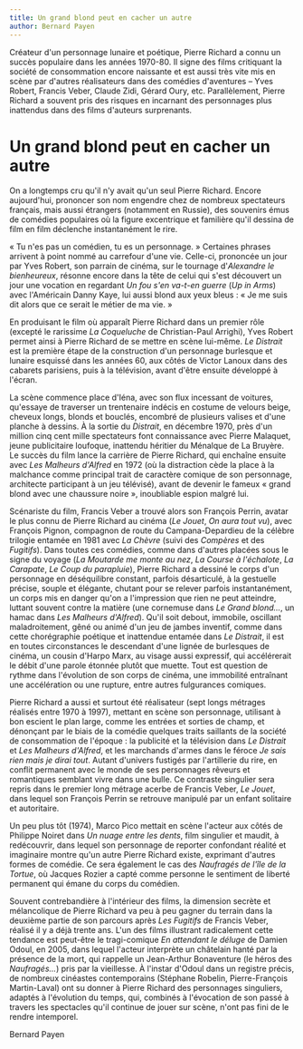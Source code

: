 ```yaml
---
title: Un grand blond peut en cacher un autre
author: Bernard Payen
---
```


Créateur d'un personnage lunaire et poétique, Pierre Richard a connu un succès populaire dans les années 1970-80. Il signe des films critiquant la société de consommation encore naissante et est aussi très vite mis en scène par d'autres réalisateurs dans des comédies d'aventures – Yves Robert, Francis Veber, Claude Zidi, Gérard Oury, etc. Parallèlement, Pierre Richard a souvent pris des risques en incarnant des personnages plus inattendus dans des films d'auteurs surprenants.

# Un grand blond peut en cacher un autre

On a longtemps cru qu'il n'y avait qu'un seul Pierre Richard. Encore aujourd'hui, prononcer son nom engendre chez de nombreux spectateurs français, mais aussi étrangers (notamment en Russie), des souvenirs émus de comédies populaires où la figure excentrique et familière qu'il dessina de film en film déclenche instantanément le rire.

« Tu n'es pas un comédien, tu es un personnage. » Certaines phrases arrivent à point nommé au carrefour d'une vie. Celle-ci, prononcée un jour par Yves Robert, son parrain de cinéma, sur le tournage d'_Alexandre le bienheureux_, résonne encore dans la tête de celui qui s'est découvert un jour une vocation en regardant _Un fou s'en va-t-en guerre_ (_Up in Arms_) avec l'Américain Danny Kaye, lui aussi blond aux yeux bleus : « Je me suis dit alors que ce serait le métier de ma vie. »

En produisant le film où apparaît Pierre Richard dans un premier rôle (excepté le rarissime _La Coqueluche_ de Christian-Paul Arrighi), Yves Robert permet ainsi à Pierre Richard de se mettre en scène lui-même. _Le Distrait_ est la première étape de la construction d'un personnage burlesque et lunaire esquissé dans les années 60, aux côtés de Victor Lanoux dans des cabarets parisiens, puis à la télévision, avant d'être ensuite développé à l'écran.

La scène commence place d'Iéna, avec son flux incessant de voitures, qu'essaye de traverser un trentenaire indécis en costume de velours beige, cheveux longs, blonds et bouclés, encombré de plusieurs valises et d'une planche à dessins. À la sortie du _Distrait_, en décembre 1970, près d'un million cinq cent mille spectateurs font connaissance avec Pierre Malaquet, jeune publicitaire loufoque, inattendu héritier du Ménalque de La Bruyère. Le succès du film lance la carrière de Pierre Richard, qui enchaîne ensuite avec _Les Malheurs d'Alfred_ en 1972 (où la distraction cède la place à la malchance comme principal trait de caractère comique de son personnage, architecte participant à un jeu télévisé), avant de devenir le fameux « grand blond avec une chaussure noire », inoubliable espion malgré lui.

Scénariste du film, Francis Veber a trouvé alors son François Perrin, avatar le plus connu de Pierre Richard au cinéma (_Le Jouet_, _On aura tout vu_), avec François Pignon, compagnon de route du Campana-Depardieu de la célèbre trilogie entamée en 1981 avec _La Chèvre_ (suivi des _Compères_ et des _Fugitifs_). Dans toutes ces comédies, comme dans d'autres placées sous le signe du voyage (_La Moutarde me monte au nez_, _La Course à l'échalote_, _La Carapate_, _Le Coup du parapluie_), Pierre Richard a dessiné le corps d'un personnage en déséquilibre constant, parfois désarticulé, à la gestuelle précise, souple et élégante, chutant pour se relever parfois instantanément, un corps mis en danger qu'on a l'impression que rien ne peut atteindre, luttant souvent contre la matière (une cornemuse dans _Le Grand blond..._, un hamac dans _Les Malheurs d'Alfred_). Qu'il soit debout, immobile, oscillant maladroitement, gêné ou animé d'un jeu de jambes inventif, comme dans cette chorégraphie poétique et inattendue entamée dans _Le Distrait_, il est en toutes circonstances le descendant d'une lignée de burlesques de cinéma, un cousin d'Harpo Marx, au visage aussi expressif, qui accélérerait le débit d'une parole étonnée plutôt que muette. Tout est question de rythme dans l'évolution de son corps de cinéma, une immobilité entraînant une accélération ou une rupture, entre autres fulgurances comiques.

Pierre Richard a aussi et surtout été réalisateur (sept longs métrages réalisés entre 1970 à 1997), mettant en scène son personnage, utilisant à bon escient le plan large, comme les entrées et sorties de champ, et dénonçant par le biais de la comédie quelques traits saillants de la société de consommation de l'époque : la publicité et la télévision dans _Le Distrait_ et _Les Malheurs d'Alfred_, et les marchands d'armes dans le féroce _Je sais rien mais je dirai tout_. Autant d'univers fustigés par l'artillerie du rire, en conflit permanent avec le monde de ses personnages rêveurs et romantiques semblant vivre dans une bulle. Ce contraste singulier sera repris dans le premier long métrage acerbe de Francis Veber, _Le Jouet_, dans lequel son François Perrin se retrouve manipulé par un enfant solitaire et autoritaire.

Un peu plus tôt (1974), Marco Pico mettait en scène l'acteur aux côtés de Philippe Noiret dans _Un nuage entre les dents_, film singulier et maudit, à redécouvrir, dans lequel son personnage de reporter confondant réalité et imaginaire montre qu'un autre Pierre Richard existe, exprimant d'autres formes de comédie. Ce sera également le cas des _Naufragés de l'île de la Tortue_, où Jacques Rozier a capté comme personne le sentiment de liberté permanent qui émane du corps du comédien.

Souvent contrebandière à l'intérieur des films, la dimension secrète et mélancolique de Pierre Richard va peu à peu gagner du terrain dans la deuxième partie de son parcours après _Les Fugitifs_ de Francis Veber, réalisé il y a déjà trente ans. L'un des films illustrant radicalement cette tendance est peut-être le tragi-comique _En attendant le déluge_ de Damien Odoul, en 2005, dans lequel l'acteur interprète un châtelain hanté par la présence de la mort, qui rappelle un Jean-Arthur Bonaventure (le héros des _Naufragés..._) pris par la vieillesse. À l'instar d'Odoul dans un registre précis, de nombreux cinéastes contemporains (Stéphane Robelin, Pierre-François Martin-Laval) ont su donner à Pierre Richard des personnages singuliers, adaptés à l'évolution du temps, qui, combinés à l'évocation de son passé à travers les spectacles qu'il continue de jouer sur scène, n'ont pas fini de le rendre intemporel.

Bernard Payen
